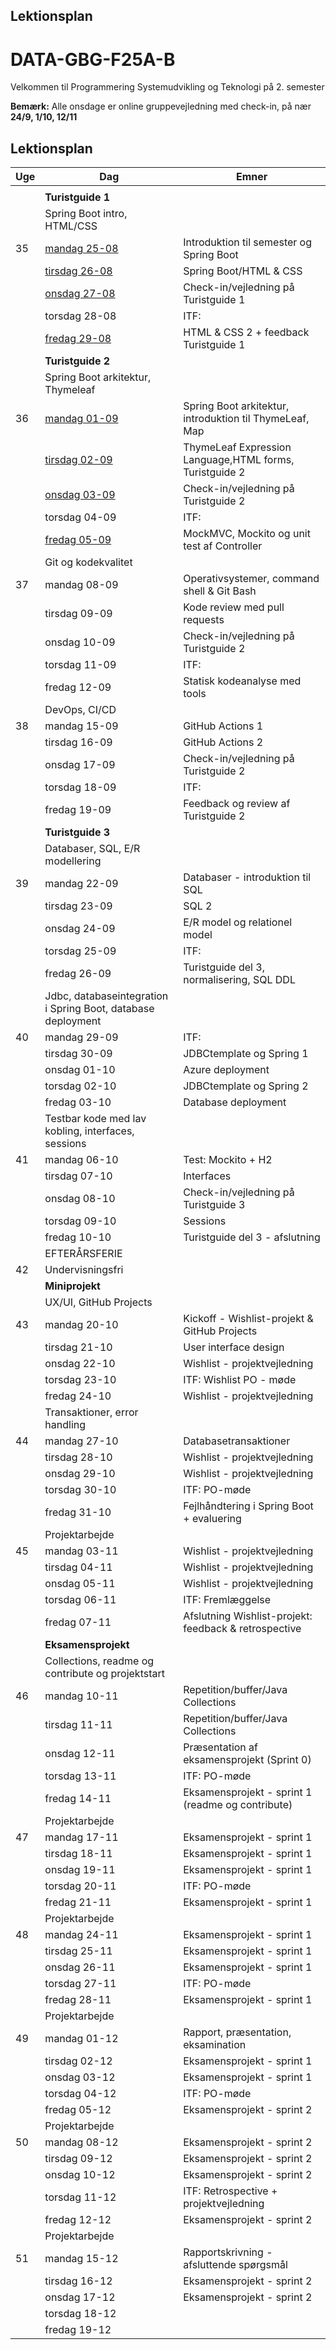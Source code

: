 ## Lektionsplan

# DATA-GBG-F25A-B
Velkommen til Programmering Systemudvikling og Teknologi på 2. semester

**Bemærk:** Alle onsdage er online gruppevejledning med check-in, på nær **24/9, 1/10, 12/11** 

## Lektionsplan

| Uge | Dag                                                          | Emner                                                   |
|-----|--------------------------------------------------------------|---------------------------------------------------------|
|     |                                                              |                                                         |
|     | **Turistguide 1**                                                |                                                         |
|     | Spring Boot intro, HTML/CSS                                  |                                                         |
| 35  | [mandag 25-08](Uge%2035/1.gang/readme.md)                    | Introduktion til semester og Spring Boot                |
|     | [tirsdag 26-08](Uge%2035/2.gang/readme.md)                   | Spring Boot/HTML & CSS                                  |
|     | [onsdag 27-08](Uge%2035/3.gang/readme.md)                    | Check-in/vejledning på Turistguide 1                    |
|     | torsdag 28-08                                                | ITF:                                                    |
|     | [fredag 29-08](Uge%2035/4.gang/readme.md)                    | HTML & CSS 2 + feedback Turistguide 1                   |
|     | **Turistguide 2**                                                |                                                         |
|     | Spring Boot arkitektur, Thymeleaf                            |                                                         |
| 36  | [mandag 01-09](Uge%2036/1.gang/readme.md)                                                   | Spring Boot arkitektur, introduktion til ThymeLeaf, Map |
|     | [tirsdag 02-09](Uge%2036/2.gang/readme.md)                                                | ThymeLeaf Expression Language,HTML forms, Turistguide 2 |
|     | [onsdag 03-09](Uge%2036/3.gang/readme.md)                                                 | Check-in/vejledning på Turistguide 2                    |
|     | torsdag 04-09                                                | ITF:                                                    |
|     | [fredag 05-09](Uge%2036/3.gang/readme.md)                                                 | MockMVC, Mockito og unit test af Controller             |
|     | Git og kodekvalitet                                          |                                                         |
| 37  | mandag 08-09                                                 | Operativsystemer, command shell & Git Bash              |
|     | tirsdag 09-09                                                | Kode review med pull requests                           |
|     | onsdag 10-09                                                 | Check-in/vejledning på Turistguide 2                    |
|     | torsdag 11-09                                                | ITF:                                                    |
|     | fredag 12-09                                                 | Statisk kodeanalyse med tools                           |
|     | DevOps, CI/CD                                                |                                                         |
| 38  | mandag 15-09                                                 | GitHub Actions 1                                        |
|     | tirsdag 16-09                                                | GitHub Actions 2                                        |
|     | onsdag 17-09                                                 | Check-in/vejledning på Turistguide 2                    |
|     | torsdag 18-09                                                | ITF:                                                    |
|     | fredag 19-09                                                 | Feedback og review af Turistguide 2                     |
|     | **Turistguide 3**                                                |                                                         |
|     | Databaser, SQL, E/R modellering                              |                                                         |
| 39  | mandag 22-09                                                 | Databaser - introduktion til SQL                        |
|     | tirsdag 23-09                                                | SQL 2                                                   |
|     | onsdag 24-09                                                 | E/R model og relationel model                           |
|     | torsdag 25-09                                                | ITF:                                                    |
|     | fredag 26-09                                                 | Turistguide del 3, normalisering, SQL DDL               |
|     | Jdbc, databaseintegration i Spring Boot, database deployment |                                                         |
| 40  | mandag 29-09                                                 | ITF:                                                    |
|     | tirsdag 30-09                                                | JDBCtemplate og Spring 1                                |
|     | onsdag 01-10                                                 | Azure deployment                                    |
|     | torsdag 02-10                                                | JDBCtemplate og Spring 2                                |
|     | fredag 03-10                                                 | Database deployment                                        |
|     | Testbar kode med lav kobling, interfaces, sessions           |                                                         |
| 41  | mandag 06-10                                                 | Test: Mockito + H2                            |
|     | tirsdag 07-10                                                | Interfaces                                              |
|     | onsdag 08-10                                                 | Check-in/vejledning på Turistguide 3                    |
|     | torsdag 09-10                                                | Sessions                                                |
|     | fredag 10-10                                                 | Turistguide del 3 - afslutning                          |
|     | EFTERÅRSFERIE                                                |                                                         |
| 42  | Undervisningsfri                                             |                                                         |
|     | **Miniprojekt**                                                  |                                                         |
|     | UX/UI, GitHub Projects                                       |                                                         |
| 43  | mandag 20-10                                                 | Kickoff - Wishlist-projekt & GitHub Projects            |
|     | tirsdag 21-10                                                | User interface design                                   |
|     | onsdag 22-10                                                 | Wishlist - projektvejledning                            |
|     | torsdag 23-10                                                | ITF: Wishlist PO - møde                                 |
|     | fredag 24-10                                                 | Wishlist - projektvejledning                            |
|     | Transaktioner, error handling                                |                                                         |
| 44  | mandag 27-10                                                 | Databasetransaktioner                                   |
|     | tirsdag 28-10                                                | Wishlist - projektvejledning                            |
|     | onsdag 29-10                                                 | Wishlist - projektvejledning                            |
|     | torsdag 30-10                                                | ITF: PO-møde                                            |
|     | fredag 31-10                                                 | Fejlhåndtering i Spring Boot + evaluering               |
|     | Projektarbejde                                               |                                                         |
| 45  | mandag 03-11                                                 | Wishlist - projektvejledning                            |
|     | tirsdag 04-11                                                | Wishlist - projektvejledning                            |
|     | onsdag 05-11                                                 | Wishlist - projektvejledning                            |
|     | torsdag 06-11                                                | ITF: Fremlæggelse                                      |
|     | fredag 07-11                                                 | Afslutning Wishlist-projekt: feedback & retrospective                             |
|     | **Eksamensprojekt**                                              |                                                         |
|     | Collections, readme og contribute og projektstart            |                                                         |
| 46  | mandag 10-11                                                 | Repetition/buffer/Java Collections                      |
|     | tirsdag 11-11                                                | Repetition/buffer/Java Collections                      |
|     | onsdag 12-11                                                 | Præsentation af eksamensprojekt (Sprint 0)              |
|     | torsdag 13-11                                                | ITF: PO-møde                                            |
|     | fredag 14-11                                                 | Eksamensprojekt - sprint 1 (readme og contribute)       |
|     | Projektarbejde                                               |                                                         |
| 47  | mandag 17-11                                                 | Eksamensprojekt - sprint 1                              |
|     | tirsdag 18-11                                                | Eksamensprojekt - sprint 1                              |
|     | onsdag 19-11                                                 | Eksamensprojekt - sprint 1                              |
|     | torsdag 20-11                                                | ITF: PO-møde                                            |
|     | fredag 21-11                                                 | Eksamensprojekt - sprint 1                              |
|     | Projektarbejde                                               |                                                         |
| 48  | mandag 24-11                                                 | Eksamensprojekt - sprint 1                              |
|     | tirsdag 25-11                                                | Eksamensprojekt - sprint 1                              |
|     | onsdag 26-11                                                 | Eksamensprojekt - sprint 1                              |
|     | torsdag 27-11                                                | ITF: PO-møde                                            |
|     | fredag 28-11                                                 | Eksamensprojekt - sprint 1                              |
|     | Projektarbejde                                               |                                                         |
| 49  | mandag 01-12                                                 | Rapport, præsentation, eksamination                     |
|     | tirsdag 02-12                                                | Eksamensprojekt - sprint 1                              |
|     | onsdag 03-12                                                 | Eksamensprojekt - sprint 1                              |
|     | torsdag 04-12                                                | ITF: PO-møde                                            |
|     | fredag 05-12                                                 | Eksamensprojekt - sprint 2                              |
|     | Projektarbejde                                               |                                                         |
| 50  | mandag 08-12                                                 | Eksamensprojekt - sprint 2                              |
|     | tirsdag 09-12                                                | Eksamensprojekt - sprint 2                              |
|     | onsdag 10-12                                                 | Eksamensprojekt - sprint 2                              |
|     | torsdag 11-12                                                | ITF: Retrospective + projektvejledning                                     |
|     | fredag 12-12                                                 | Eksamensprojekt - sprint 2                              |
|     | Projektarbejde                                               |                                                         |
| 51  | mandag 15-12                                                 | Rapportskrivning - afsluttende spørgsmål                |
|     | tirsdag 16-12                                                | Eksamensprojekt - sprint 2                              |
|     | onsdag 17-12                                                 | Eksamensprojekt - sprint 2                              |
|     | torsdag 18-12                                                |                                                         |
|     | fredag 19-12                                                 |                                                         |
